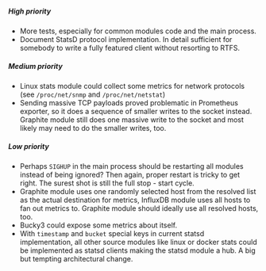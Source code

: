 

##### High priority

* More tests, especially for common modules code and the main process.
* Document StatsD protocol implementation. In detail sufficient for somebody to write
  a fully featured client without resorting to RTFS.


##### Medium priority

* Linux stats module could collect some metrics for network protocols
  (see `/proc/net/snmp` and `/proc/net/netstat`)
* Sending massive TCP payloads proved problematic in Prometheus exporter, so it does
  a sequence of smaller writes to the socket instead. Graphite module still does one
  massive write to the socket and most likely may need to do the smaller writes, too.


##### Low priority

* Perhaps `SIGHUP` in the main process should be restarting all modules instead of
  being ignored? Then again, proper restart is tricky to get right. The surest shot
  is still the full stop - start cycle.
* Graphite module uses one randomly selected host from the resolved list as the actual
  destination for metrics, InfluxDB module uses all hosts to fan out metrics to.
  Graphite module should ideally use all resolved hosts, too.
* Bucky3 could expose some metrics about itself.
* With `timestamp` and `bucket` special keys in current statsd implementation,
  all other source modules like linux or docker stats could be implemented as statsd
  clients making the statsd module a hub. A big but tempting architectural change.
